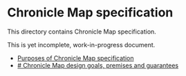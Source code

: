 # Chronicle Map specification

This directory contains Chronicle Map specification.

This is yet incomplete, work-in-progress document.

 - [Purposes of Chronicle Map specification](0_purposes.md)
 - [# Chronicle Map design goals, premises and guarantees](1_design_goals.md)
